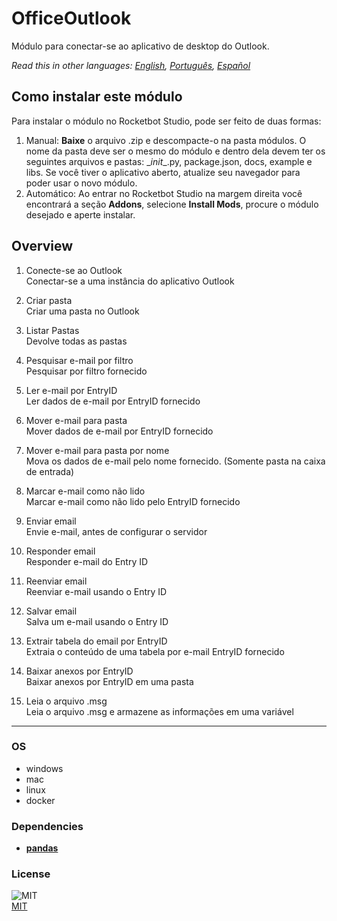 



# OfficeOutlook
  
Módulo para conectar-se ao aplicativo de desktop do Outlook.  

*Read this in other languages: [English](README.md), [Português](README.pr.md), [Español](README.es.md)*

## Como instalar este módulo
  
Para instalar o módulo no Rocketbot Studio, pode ser feito de duas formas:
1. Manual: __Baixe__ o arquivo .zip e descompacte-o na pasta módulos. O nome da pasta deve ser o mesmo do módulo e dentro dela devem ter os seguintes arquivos e pastas: \__init__.py, package.json, docs, example e libs. Se você tiver o aplicativo aberto, atualize seu navegador para poder usar o novo módulo.
2. Automático: Ao entrar no Rocketbot Studio na margem direita você encontrará a seção **Addons**, selecione **Install Mods**, procure o módulo desejado e aperte instalar.  


## Overview


1. Conecte-se ao Outlook  
Conectar-se a uma instância do aplicativo Outlook

2. Criar pasta  
Criar uma pasta no Outlook

3. Listar Pastas  
Devolve todas as pastas

4. Pesquisar e-mail por filtro  
Pesquisar por filtro fornecido

5. Ler e-mail por EntryID  
Ler dados de e-mail por EntryID fornecido

6. Mover e-mail para pasta  
Mover dados de e-mail por EntryID fornecido

7. Mover e-mail para pasta por nome  
Mova os dados de e-mail pelo nome fornecido. (Somente pasta na caixa de entrada)

8. Marcar e-mail como não lido  
Marcar e-mail como não lido pelo EntryID fornecido

9. Enviar email  
Envie e-mail, antes de configurar o servidor

10. Responder email  
Responder e-mail do Entry ID

11. Reenviar email  
Reenviar e-mail usando o  Entry ID

12. Salvar email  
Salva um e-mail usando o Entry ID

13. Extrair tabela do email por EntryID  
Extraia o conteúdo de uma tabela por e-mail EntryID fornecido

14. Baixar anexos por EntryID  
Baixar anexos por EntryID em uma pasta

15. Leia o arquivo .msg  
Leia o arquivo .msg e armazene as informações em uma variável  




----
### OS

- windows
- mac
- linux
- docker

### Dependencies
- [**pandas**](https://pypi.org/project/pandas/)
### License
  
![MIT](https://camo.githubusercontent.com/107590fac8cbd65071396bb4d04040f76cde5bde/687474703a2f2f696d672e736869656c64732e696f2f3a6c6963656e73652d6d69742d626c75652e7376673f7374796c653d666c61742d737175617265)  
[MIT](http://opensource.org/licenses/mit-license.ph)